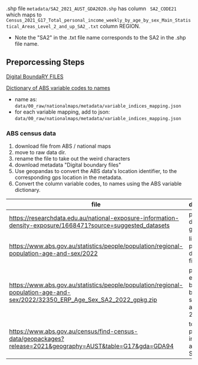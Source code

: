 .shp file `metadata/SA2_2021_AUST_GDA2020.shp` has column `	SA2_CODE21` which maps to `Census_2021_G17_Total_personal_income_weekly_by_age_by_sex_Main_Statistical_Areas_Level_2_and_up_SA2_.txt` column REGION.
- Note the "SA2" in the .txt file name corresponds to the SA2 in the .shp file name.

## Preporcessing Steps

[Digital BoundaRY FILES](https://www.abs.gov.au/statistics/standards/australian-statistical-geography-standard-asgs-edition-3/jul2021-jun2026/access-and-downloads/digital-boundary-files)

[Dictionary of ABS variable codes to names](https://www.abs.gov.au/census/guide-census-data/census-dictionary/2021/variables-index)
- name as: `data/00_raw/nationalmaps/metadata/variable_indices_mapping.json`
- for each variable mapping, add to json: `data/00_raw/nationalmaps/metadata/variable_indices_mapping.json`

### ABS census data
1. download file from ABS / national maps
2. move to raw data dir.
3. rename the file to take out the weird characters
4. download metadata "Digital boundary files"
5. Use geopandas to convert the ABS data's location identifier, to the corresponding gps location in the metadata.
6. Convert the column variable codes, to names using the ABS variable dictionary.


| file | desctiption |
| --- | --- |
| https://researchdata.edu.au/national-exposure-information-density-exposure/1668471?source=suggested_datasets | poulation desnity as gpd file |
| https://www.abs.gov.au/statistics/people/population/regional-population-age-and-sex/2022 | list of population density files |
| https://www.abs.gov.au/statistics/people/population/regional-population-age-and-sex/2022/32350_ERP_Age_Sex_SA2_2022_gpkg.zip | pop esitimates by age sex, by statistical area: SA2, 2022 |
| https://www.abs.gov.au/census/find-census-data/geopackages?release=2021&geography=AUST&table=G17&gda=GDA94 | total personal income by age sex SA2 |